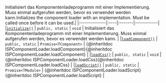 <span data-ttu-id="4705e-p102">Initialisiert das Komponentenladeprogramm mit einer Implementierung. Muss einmal aufgerufen werden, bevor es verwendet werden kann.</span><span class="sxs-lookup"><span data-stu-id="4705e-p102">Initializes the component loader with an implementation. Must be called once before it can be used.</span></span>|
|:-------------|:----|:-------|:-----------|
|[`initialize()`](initialize-spcomponentloader.md)     | `public, static` | `void` | Initialisiert das Komponentenladeprogramm mit einer Implementierung. Muss einmal aufgerufen werden, bevor es verwendet werden kann. |
|[`loadComponent()`](loadcomponent-spcomponentloader.md)     | `public, static` | `Promise<TComponent>` | <span data-ttu-id="4705e-111">{@inheritdoc ISPComponentLoader.loadComponent}</span><span class="sxs-lookup"><span data-stu-id="4705e-111">{@inheritdoc ISPComponentLoader.loadComponent}</span></span> |
|[`loadCss()`](loadcss-spcomponentloader.md)     | `public, static` | `void` | <span data-ttu-id="4705e-112">{@inheritdoc ISPComponentLoader.loadCss}</span><span class="sxs-lookup"><span data-stu-id="4705e-112">{@inheritdoc ISPComponentLoader.loadCss}</span></span> |
|[`loadScript()`](loadscript-spcomponentloader.md)     | `public, static` | `Promise<TModule>` | <span data-ttu-id="4705e-113">{@inheritdoc ISPComponentLoader.loadScript}</span><span class="sxs-lookup"><span data-stu-id="4705e-113">{@inheritdoc ISPComponentLoader.loadScript}</span></span> |





